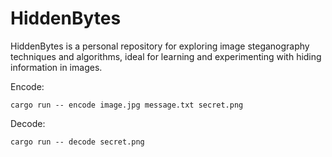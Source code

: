 # HiddenBytes

HiddenBytes is a personal repository for exploring image steganography techniques and algorithms, ideal for learning and experimenting with hiding information in images.

Encode:

```shell
cargo run -- encode image.jpg message.txt secret.png
```

Decode:

```shell
cargo run -- decode secret.png
```
